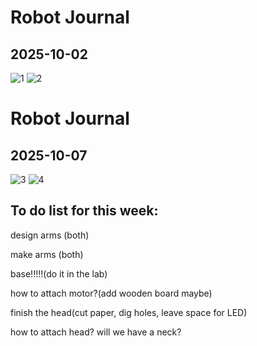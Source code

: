 # Robot Journal

## 2025-10-02

![1](images/1.jpg)
![2](images/2.jpg)

# Robot Journal

## 2025-10-07

![3](images/3.jpg)
![4](images/4.jpg)

## To do list for this week:

 design arms (both)
 
 make arms (both)

 base!!!!!(do it in the lab)

 how to attach motor?(add wooden board maybe)

 finish the head(cut paper, dig holes, leave space for LED)

 how to attach head? will we have a neck?
